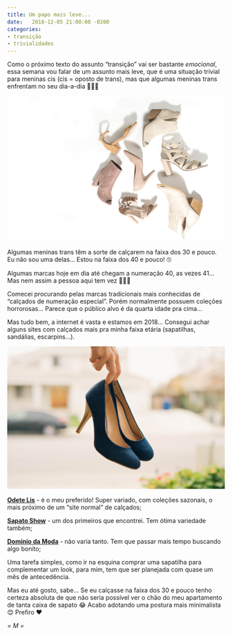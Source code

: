 ```yaml
---
title: Um papo mais leve...
date:   2018-12-05 21:00:00 -0200
categories:
- transição
- trivialidades
---
```

Como o próximo texto do assunto “transição” vai ser bastante _emocional_, essa semana vou falar de um assunto mais leve, que é uma situação trivial para meninas cis (cis = oposto de trans), mas que algumas meninas trans enfrentam no seu dia-a-dia 🙋🏻‍♀️

![Pois é… Estou falando deles, os calçados… 😊](shoe-1.png)

Algumas meninas trans têm a sorte de calçarem na faixa dos 30 e pouco. Eu não sou uma delas… Estou na faixa dos 40 e pouco! 🙄

Algumas marcas hoje em dia até chegam a numeração 40, as vezes 41… Mas nem assim a pessoa aqui tem vez 🙆🏻‍♀️

Comecei procurando pelas marcas tradicionais mais conhecidas de “calçados de numeração especial”. Porém normalmente possuem coleções horrorosas… Parece que o público alvo é da quarta idade pra cima…

Mas tudo bem, a internet é vasta e estamos em 2018… Consegui achar alguns sites com calçados mais pra minha faixa etária (sapatilhas, sandálias, escarpins…).

![](shoe-2.png)

**[Odete Lis](https://www.odetelis.com)** - é o meu preferido! Super variado, com coleções sazonais, o mais próximo de um “site normal” de calçados;

**[Sapato Show](https://www.sapatoshow.com.br)** - um dos primeiros que encontrei. Tem ótima variedade também;

**[Domínio da Moda](https://www.dominiodamoda.com.br)** - não varia tanto. Tem que passar mais tempo buscando algo bonito;

Uma tarefa simples, como ir na esquina comprar uma sapatilha para complementar um look, para mim, tem que ser planejada com quase um mês de antecedência.

Mas eu até gosto, sabe… Se eu calçasse na faixa dos 30 e pouco tenho certeza absoluta de que não seria possível ver o chão do meu apartamento de tanta caixa de sapato 😂 Acabo adotando uma postura mais minimalista 😊 Prefiro ❤️

_= M =_
